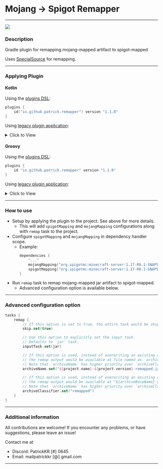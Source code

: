 # Mojang -> Spigot Remapper

---

[![](https://img.shields.io/gradle-plugin-portal/v/io.github.patrick.remapper?style=for-the-badge)](https://plugins.gradle.org/plugin/io.github.patrick.remapper)

### Description

Gradle plugin for remapping mojang-mapped artifact to spigot-mapped

Uses [SpecialSource](https://github.com/md-5/SpecialSource) for remapping.

---

### Applying Plugin

#### Kotlin

Using the [plugins DSL](https://docs.gradle.org/current/userguide/plugins.html#sec:plugins_block):

```kotlin
plugins {
    id("io.github.patrick.remapper") version "1.1.0"
}
```

Using [legacy plugin application](https://docs.gradle.org/current/userguide/plugins.html#sec:old_plugin_application):
<details><summary>Click to View</summary>

```kotlin
buildscript {
    repositories {
        maven {
            url = uri("https://plugins.gradle.org/m2/")
        }
    }
    dependencies {
        classpath("io.github.patrick-choe:mojang-spigot-remapper:1.1.0")
    }
}

apply(plugin = "io.github.patrick.remapper")
```
</details>

#### Groovy

Using the [plugins DSL](https://docs.gradle.org/current/userguide/plugins.html#sec:plugins_block):

```groovy
plugins {
    id "io.github.patrick.remapper" version "1.1.0"
}
```

Using [legacy plugin application](https://docs.gradle.org/current/userguide/plugins.html#sec:old_plugin_application):
<details><summary>Click to View</summary>

```groovy
buildscript {
    repositories {
        maven {
            url "https://plugins.gradle.org/m2/"
        }
    }
    dependencies {
        classpath "io.github.patrick-choe:mojang-spigot-remapper:1.1.0"
    }
}

apply plugin: "io.github.patrick.remapper"
```
</details>

---

### How to use

- Setup by applying the plugin to the project. See above for more details.
   - This will add `spigotMapping` and `mojangMapping` configurations along with `remap` task to the project.
- Configure `spigotMapping` and `mojangMapping` in dependency handler scope.
   - Example:
      ```kotlin
      dependencies {
          "..."
          mojangMapping("org.spigotmc:minecraft-server:1.17-R0.1-SNAPSHOT:maps-mojang@txt")
          spigotMapping("org.spigotmc:minecraft-server:1.17-R0.1-SNAPSHOT:maps-spigot@csrg")
      }
      ```
- Run `remap` task to remap mojang-mapped jar artifact to spigot-mapped.
   - Advanced configuration option is available below.

---

### Advanced configuration option

```kotlin
tasks {
    remap {
        // If this option is set to true, the entire task would be skipped.
        skip.set(true)

        // Use this option to explicitly set the input task.
        // Defaults to `jar` task.
        inputTask.set(jar)

        // If this option is used, instead of overwriting an existing artifact,
        // the remap output would be available at file named as `archiveName`.
        // Note that `archiveName` has higher priority over `archiveClassifier`. 
        archiveName.set("${project.name}-${project.version}-remapped.jar")

        // If this option is used, instead of overwriting an existing artifact,
        // the remap output would be available at "${archiveBaseName}-${archiveVersion}-${archiveClassifier}.jar"
        // Note that `archiveName` has higher priority over `archiveClassifier`. 
        archiveClassifier.set("remapped")
    }
}
```

---

### Additional information

All contributions are welcome!
If you encounter any problems, or have suggestions, please leave an issue!

Contact me at

- Discord: PatrickKR [#] 0645
- Email: mailpatrickkr [@] gmail.com

---